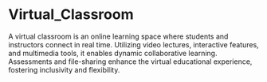 # Virtual_Classroom
A virtual classroom is an online learning space where students and instructors connect in real time. Utilizing video lectures, interactive features, and multimedia tools, it enables dynamic collaborative learning. Assessments and file-sharing enhance the virtual educational experience, fostering inclusivity and flexibility.
